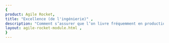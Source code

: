 ```yaml
---
{
product: Agile Rocket,
title: "Excellence (de l'ingénierie)" ,
description: "Comment s’assurer que l’on livre fréquemment en production un produit de qualité qui répond au besoin de l’utilisateur ?" ,
layout: agile-rocket-module.html ,
}
---
```

